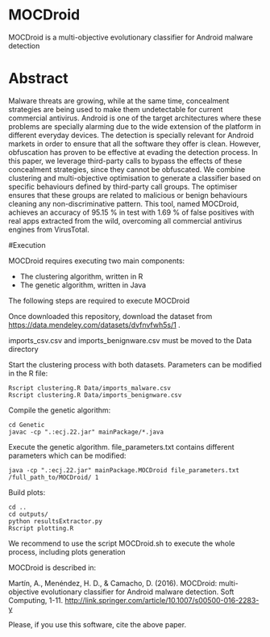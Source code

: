 # MOCDroid


MOCDroid is a multi-objective evolutionary classifier for Android malware detection


# Abstract
Malware threats are growing, while at the same time, concealment strategies are being used to make them undetectable for current commercial antivirus. Android is one of the target architectures where these problems are specially alarming due to the wide extension of the platform in different everyday devices. The detection is specially relevant for Android markets in order to ensure that all the software they offer is clean. However, obfuscation has proven to be effective at evading the detection process. In this paper, we leverage third-party calls to bypass the effects of these concealment strategies, since they cannot be obfuscated. We combine clustering and multi-objective optimisation to generate a classifier based on specific behaviours defined by third-party call groups. The optimiser ensures that these groups are related to malicious or benign behaviours cleaning any non-discriminative pattern. This tool, named MOCDroid, achieves an accuracy of 95.15 % in test with 1.69 % of false positives with real apps extracted from the wild, overcoming all commercial antivirus engines from VirusTotal.



#Execution

MOCDroid requires executing two main components:

- The clustering algorithm, written in R
- The genetic algorithm, written in Java

The following steps are required to execute MOCDroid

Once downloaded this repository, download the dataset from https://data.mendeley.com/datasets/dvfnvfwh5s/1 .

imports_csv.csv and imports_benignware.csv must be moved to the Data directory


Start the clustering process with both datasets. Parameters can be modified in the R file:

```
Rscript clustering.R Data/imports_malware.csv
Rscript clustering.R Data/imports_benignware.csv
```

Compile the genetic algorithm:

```
cd Genetic
javac -cp ".:ecj.22.jar" mainPackage/*.java
```


Execute the genetic algorithm. file_parameters.txt contains different parameters which can be modified:

```
java -cp ".:ecj.22.jar" mainPackage.MOCDroid file_parameters.txt /full_path_to/MOCDroid/ 1
```

Build plots:

```
cd ..
cd outputs/
python resultsExtractor.py
Rscript plotting.R
```



We recommend to use the script MOCDroid.sh to execute the whole process, including plots generation



MOCDroid is described in:

Martín, A., Menéndez, H. D., & Camacho, D. (2016). MOCDroid: multi-objective evolutionary classifier for Android malware detection. Soft Computing, 1-11.
http://link.springer.com/article/10.1007/s00500-016-2283-y

Please, if you use this software, cite the above paper.
